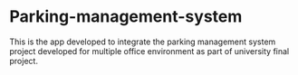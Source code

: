 # Parking-management-system
This is the app developed to integrate the parking management system project developed for multiple office environment as part of university final project.
